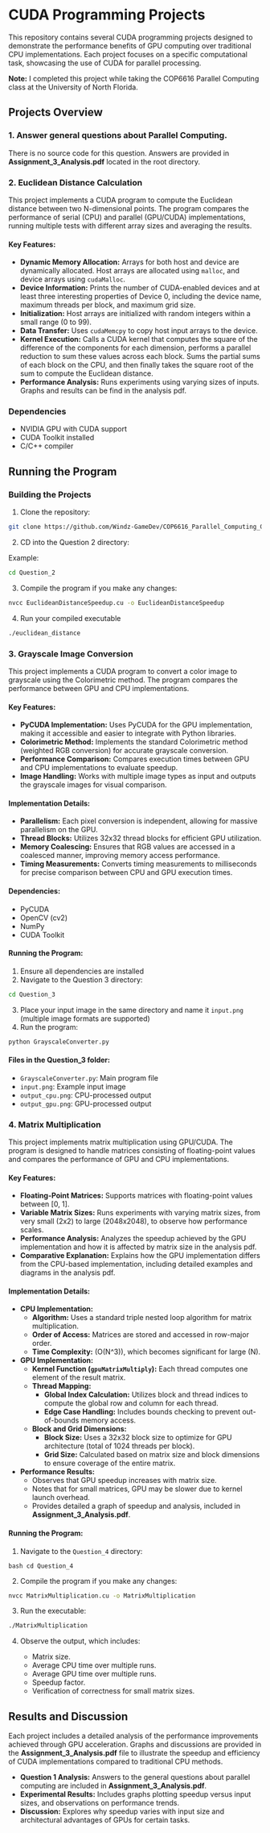 # CUDA Programming Projects

This repository contains several CUDA programming projects designed to demonstrate the performance benefits of GPU computing over traditional CPU implementations. Each project focuses on a specific computational task, showcasing the use of CUDA for parallel processing.

**Note:** I completed this project while taking the COP6616 Parallel Computing class at the University of North Florida.

## Projects Overview

### 1. Answer general questions about Parallel Computing.

There is no source code for this question. Answers are provided in **Assignment_3_Analysis.pdf** located in the root directory.

### 2. Euclidean Distance Calculation

This project implements a CUDA program to compute the Euclidean distance between two N-dimensional points. The program compares the performance of serial (CPU) and parallel (GPU/CUDA) implementations, running multiple tests with different array sizes and averaging the results.

#### Key Features:

- **Dynamic Memory Allocation:** Arrays for both host and device are dynamically allocated. Host arrays are allocated using `malloc`, and device arrays using `cudaMalloc`.
- **Device Information:** Prints the number of CUDA-enabled devices and at least three interesting properties of Device 0, including the device name, maximum threads per block, and maximum grid size.
- **Initialization:** Host arrays are initialized with random integers within a small range (0 to 99).
- **Data Transfer:** Uses `cudaMemcpy` to copy host input arrays to the device.
- **Kernel Execution:** Calls a CUDA kernel that computes the square of the difference of the components for each dimension, performs a parallel reduction to sum these values across each block. Sums the partial sums of each block on the CPU, and then finally takes the square root of the sum to compute the Euclidean distance.
- **Performance Analysis:** Runs experiments using varying sizes of inputs. Graphs and results can be find in the analysis pdf.

### Dependencies

- NVIDIA GPU with CUDA support
- CUDA Toolkit installed
- C/C++ compiler

## Running the Program

### Building the Projects

1. Clone the repository:

```bash
git clone https://github.com/Windz-GameDev/COP6616_Parallel_Computing_GPU_Programming_Asssignment
```

2. CD into the Question 2 directory:

Example:

```bash
cd Question_2
```

3.  Compile the program if you make any changes:

```bash
nvcc EuclideanDistanceSpeedup.cu -o EuclideanDistanceSpeedup
```

4. Run your compiled executable

```bash
./euclidean_distance
```

### 3. Grayscale Image Conversion

This project implements a CUDA program to convert a color image to grayscale using the Colorimetric method. The program compares the performance between GPU and CPU implementations.

#### Key Features:

- **PyCUDA Implementation:** Uses PyCUDA for the GPU implementation, making it accessible and easier to integrate with Python libraries.
- **Colorimetric Method:** Implements the standard Colorimetric method (weighted RGB conversion) for accurate grayscale conversion.
- **Performance Comparison:** Compares execution times between GPU and CPU implementations to evaluate speedup.
- **Image Handling:** Works with multiple image types as input and outputs the grayscale images for visual comparison.

#### Implementation Details:

- **Parallelism:** Each pixel conversion is independent, allowing for massive parallelism on the GPU.
- **Thread Blocks:** Utilizes 32x32 thread blocks for efficient GPU utilization.
- **Memory Coalescing:** Ensures that RGB values are accessed in a coalesced manner, improving memory access performance.
- **Timing Measurements:** Converts timing measurements to milliseconds for precise comparison between CPU and GPU execution times.

#### Dependencies:

- PyCUDA
- OpenCV (cv2)
- NumPy
- CUDA Toolkit

#### Running the Program:

1. Ensure all dependencies are installed
2. Navigate to the Question 3 directory:

```bash
cd Question_3
```

3. Place your input image in the same directory and name it `input.png` (multiple image formats are supported)
4. Run the program:

```python
python GrayscaleConverter.py
```

#### Files in the Question_3 folder:

- `GrayscaleConverter.py`: Main program file
- `input.png`: Example input image
- `output_cpu.png`: CPU-processed output
- `output_gpu.png`: GPU-processed output

### 4. Matrix Multiplication

This project implements matrix multiplication using GPU/CUDA. The program is designed to handle matrices consisting of floating-point values and compares the performance of GPU and CPU implementations.

#### Key Features:

- **Floating-Point Matrices:** Supports matrices with floating-point values between [0, 1].
- **Variable Matrix Sizes:** Runs experiments with varying matrix sizes, from very small (2x2) to large (2048x2048), to observe how performance scales.
- **Performance Analysis:** Analyzes the speedup achieved by the GPU implementation and how it is affected by matrix size in the analysis pdf.
- **Comparative Explanation:** Explains how the GPU implementation differs from the CPU-based implementation, including detailed examples and diagrams in the analysis pdf.

#### Implementation Details:

- **CPU Implementation:**
  - **Algorithm:** Uses a standard triple nested loop algorithm for matrix multiplication.
  - **Order of Access:** Matrices are stored and accessed in row-major order.
  - **Time Complexity:** \(O(N^3)\), which becomes significant for large \(N\).
- **GPU Implementation:**
  - **Kernel Function (`gpuMatrixMultiply`):** Each thread computes one element of the result matrix.
  - **Thread Mapping:**
    - **Global Index Calculation:** Utilizes block and thread indices to compute the global row and column for each thread.
    - **Edge Case Handling:** Includes bounds checking to prevent out-of-bounds memory access.
  - **Block and Grid Dimensions:**
    - **Block Size:** Uses a 32x32 block size to optimize for GPU architecture (total of 1024 threads per block).
    - **Grid Size:** Calculated based on matrix size and block dimensions to ensure coverage of the entire matrix.
- **Performance Results:**
  - Observes that GPU speedup increases with matrix size.
  - Notes that for small matrices, GPU may be slower due to kernel launch overhead.
  - Provides detailed a graph of speedup and analysis, included in **Assignment_3_Analysis.pdf**.

#### Running the Program:

1. Navigate to the `Question_4` directory:

```
bash cd Question_4
```

2. Compile the program if you make any changes:

```bash
nvcc MatrixMultiplication.cu -o MatrixMultiplication
```

3. Run the executable:

```bash
./MatrixMultiplication
```

4. Observe the output, which includes:

   - Matrix size.
   - Average CPU time over multiple runs.
   - Average GPU time over multiple runs.
   - Speedup factor.
   - Verification of correctness for small matrix sizes.

## Results and Discussion

Each project includes a detailed analysis of the performance improvements achieved through GPU acceleration. Graphs and discussions are provided in the **Assignment_3_Analysis.pdf** file to illustrate the speedup and efficiency of CUDA implementations compared to traditional CPU methods.

- **Question 1 Analysis:** Answers to the general questions about parallel computing are included in **Assignment_3_Analysis.pdf**.
- **Experimental Results:** Includes graphs plotting speedup versus input sizes, and observations on performance trends.
- **Discussion:** Explores why speedup varies with input size and architectural advantages of GPUs for certain tasks.
